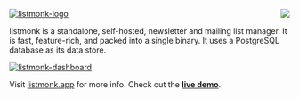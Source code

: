 <a href="https://zerodha.tech"><img src="https://zerodha.tech/static/images/github-badge.svg" align="right" /></a>

[![listmonk-logo](https://user-images.githubusercontent.com/547147/231084896-835dba66-2dfe-497c-ba0f-787564c0819e.png)](https://listmonk.app)

listmonk is a standalone, self-hosted, newsletter and mailing list manager. It is fast, feature-rich, and packed into a single binary. It uses a PostgreSQL database as its data store.

[![listmonk-dashboard](https://github.com/user-attachments/assets/689b5fbb-dd25-4956-a36f-e3226a65f9c4)](https://listmonk.app)

Visit [listmonk.app](https://listmonk.app) for more info. Check out the [**live demo**](https://demo.listmonk.app).